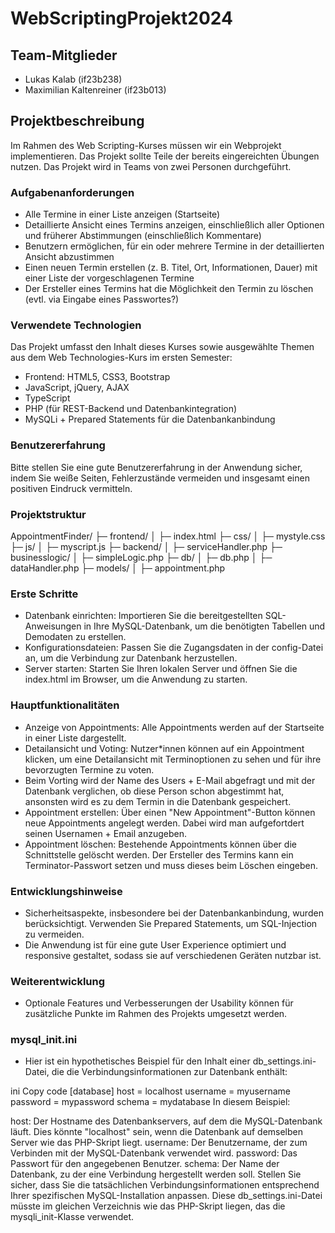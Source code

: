 # WebScriptingProjekt2024

## Team-Mitglieder
- Lukas Kalab (if23b238)
- Maximilian Kaltenreiner (if23b013)

## Projektbeschreibung

Im Rahmen des Web Scripting-Kurses müssen wir ein Webprojekt implementieren. Das Projekt sollte Teile der bereits eingereichten Übungen nutzen. Das Projekt wird in Teams von zwei Personen durchgeführt.

### Aufgabenanforderungen

- Alle Termine in einer Liste anzeigen (Startseite)
- Detaillierte Ansicht eines Termins anzeigen, einschließlich aller Optionen und früherer Abstimmungen (einschließlich Kommentare)
- Benutzern ermöglichen, für ein oder mehrere Termine in der detaillierten Ansicht abzustimmen
- Einen neuen Termin erstellen (z. B. Titel, Ort, Informationen, Dauer) mit einer Liste der vorgeschlagenen Termine
- Der Ersteller eines Termins hat die Möglichkeit den Termin zu löschen (evtl. via Eingabe eines Passwortes?)

### Verwendete Technologien

Das Projekt umfasst den Inhalt dieses Kurses sowie ausgewählte Themen aus dem Web Technologies-Kurs im ersten Semester:

- Frontend: HTML5, CSS3, Bootstrap
- JavaScript, jQuery, AJAX
- TypeScript
- PHP (für REST-Backend und Datenbankintegration)
- MySQLi + Prepared Statements für die Datenbankanbindung

### Benutzererfahrung

Bitte stellen Sie eine gute Benutzererfahrung in der Anwendung sicher, indem Sie weiße Seiten, Fehlerzustände vermeiden und insgesamt einen positiven Eindruck vermitteln.

### Projektstruktur

AppointmentFinder/
├─ frontend/
│  ├─ index.html
├─ css/
│  ├─ mystyle.css
├─ js/
│  ├─ myscript.js
├─ backend/
│  ├─ serviceHandler.php
├─ businesslogic/
│  ├─ simpleLogic.php
├─ db/
│  ├─ db.php
│  ├─ dataHandler.php
├─ models/
│  ├─ appointment.php

### Erste Schritte

- Datenbank einrichten: Importieren Sie die bereitgestellten SQL-Anweisungen in Ihre MySQL-Datenbank, um die benötigten Tabellen und    Demodaten zu erstellen.
- Konfigurationsdateien: Passen Sie die Zugangsdaten in der config-Datei an, um die Verbindung zur Datenbank herzustellen.
- Server starten: Starten Sie Ihren lokalen Server und öffnen Sie die index.html im Browser, um die Anwendung zu starten.

### Hauptfunktionalitäten

- Anzeige von Appointments: Alle Appointments werden auf der Startseite in einer Liste dargestellt.
- Detailansicht und Voting: Nutzer*innen können auf ein Appointment klicken, um eine Detailansicht mit Terminoptionen zu sehen und für  ihre bevorzugten Termine zu voten.
- Beim Vorting wird der Name des Users + E-Mail abgefragt und mit der Datenbank verglichen, ob diese Person schon abgestimmt hat, ansonsten wird es zu dem Termin in die Datenbank gespeichert.
- Appointment erstellen: Über einen "New Appointment"-Button können neue Appointments angelegt werden. Dabei wird man aufgefortdert seinen Usernamen + Email anzugeben.
- Appointment löschen: Bestehende Appointments können über die Schnittstelle gelöscht werden. Der Ersteller des Termins kann ein Terminator-Passwort setzen und muss dieses beim Löschen eingeben.

### Entwicklungshinweise

- Sicherheitsaspekte, insbesondere bei der Datenbankanbindung, wurden berücksichtigt. Verwenden Sie Prepared Statements, um SQL-Injection zu vermeiden.
- Die Anwendung ist für eine gute User Experience optimiert und responsive gestaltet, sodass sie auf verschiedenen Geräten nutzbar ist.

### Weiterentwicklung

- Optionale Features und Verbesserungen der Usability können für zusätzliche Punkte im Rahmen des Projekts umgesetzt werden.

### mysql_init.ini

- Hier ist ein hypothetisches Beispiel für den Inhalt einer db_settings.ini-Datei, die die Verbindungsinformationen zur Datenbank enthält:

ini
Copy code
[database]
host = localhost
username = myusername
password = mypassword
schema = mydatabase
In diesem Beispiel:

host: Der Hostname des Datenbankservers, auf dem die MySQL-Datenbank läuft. Dies könnte "localhost" sein, wenn die Datenbank auf demselben Server wie das PHP-Skript liegt.
username: Der Benutzername, der zum Verbinden mit der MySQL-Datenbank verwendet wird.
password: Das Passwort für den angegebenen Benutzer.
schema: Der Name der Datenbank, zu der eine Verbindung hergestellt werden soll.
Stellen Sie sicher, dass Sie die tatsächlichen Verbindungsinformationen entsprechend Ihrer spezifischen MySQL-Installation anpassen. Diese db_settings.ini-Datei müsste im gleichen Verzeichnis wie das PHP-Skript liegen, das die mysqli_init-Klasse verwendet.